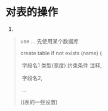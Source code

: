# 对表的操作

1.

>use ... 先使用某个数据库
>
>create table if not exists (name) (
>
>​	字段名1 类型(宽度) 约束条件 注释,
>
>​	字段名2, 
>
>​	...
>
>)(表的一些设置)

